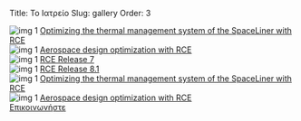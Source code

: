 Title: Το Ιατρείο
Slug: gallery
Order: 3

<div class="container section-padding"> 
	<div id="gallery">        
		<div class="isotope">
			<div class="item height14x cat-space">
				<div class="gallery-item">
					<img src="{{ SITEURL }}/images/screenshots/RCE_screenshot_140827-600x320px.png" alt="img 1">
					<a href="{{ SITEURL }}/images/screenshots/RCE_screenshot_140827-HighRes.png" class="boxer"><span class="item-title">Optimizing the thermal management system of the SpaceLiner with RCE</span></a>
				</div>
			</div><!-- /.item --> 
			<div class="item squire cat-aeronautics">
				<div class="gallery-item">
					<img src="{{ SITEURL }}/images/screenshots/RCE_mdo-600x370.png" alt="img 1">
					<a href="{{ SITEURL }}/images/screenshots/RCE_mdo-HighRes.png" class="boxer"><span class="item-title">Aerospace design optimization with RCE</span></a>
				</div>
			</div><!-- /.item -->
			<div class="item squire cat-aeronautics">
				<div class="gallery-item">
					<img src="{{ SITEURL }}/images/screenshots/RCE_release_7_complete_600x330px.png" alt="img 1">
					<a href="{{ SITEURL }}/images/screenshots/RCE_release_7_complete-HighRes.png" class="boxer"><span class="item-title">RCE Release 7</span></a>
				</div>
			</div><!-- /.item -->
			<div class="item squire cat-aeronautics">
				<div class="gallery-item">
					<img src="{{ SITEURL }}/images/screenshots/RCE_release_81_screenshot-600x324.png" alt="img 1">
					<a href="{{ SITEURL }}/images/screenshots/RCE_release_81_screenshot-HighRes.png" class="boxer"><span class="item-title">RCE Release 8.1</span></a>
				</div>
			</div><!-- /.item --> <div class="item height14x cat-space">
				<div class="gallery-item">
					<img src="{{ SITEURL }}/images/screenshots/RCE_screenshot_140827-600x320px.png" alt="img 1">
					<a href="{{ SITEURL }}/images/screenshots/RCE_screenshot_140827-HighRes.png" class="boxer"><span class="item-title">Optimizing the thermal management system of the SpaceLiner with RCE</span></a>
				</div>
			</div><!-- /.item --> 
			<div class="item squire cat-aeronautics">
				<div class="gallery-item">
					<img src="{{ SITEURL }}/images/screenshots/RCE_mdo-600x370.png" alt="img 1">
					<a href="{{ SITEURL }}/images/screenshots/RCE_mdo-HighRes.png" class="boxer"><span class="item-title">Aerospace design optimization with RCE</span></a>
				</div>						
			</div><!-- /.item -->            
		</div><!-- /.isotope -->
        <a href="{{ SITEURL }}/pages/contact.html" > Επικοινωνήστε </a>
	</div><!--  /.gallery --> 
</div>



